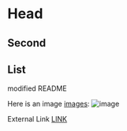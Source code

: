 # Head

## Second

## List


modified README


Here is an image [images](/images/):
![image](images/image.jpg)

External Link [LINK](http://google.com)


